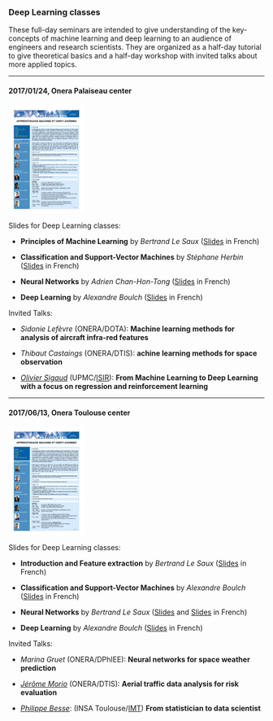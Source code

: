 ### Deep Learning classes

These full-day seminars are intended to give understanding of the key-concepts of machine learning and deep learning to an audience of engineers and research scientists. They are organized as a half-day tutorial to give theoretical basics and a half-day workshop with invited talks about more applied topics.

---------------------------------------

#### 2017/01/24, Onera Palaiseau center

 [<img src="education/DLDay_20170124_program.jpg" alt="Deep Learning Day 2017/01/24 program" width="150">](education/DLDay_20170124_program.pdf)

Slides for Deep Learning classes:

* **Principles of Machine Learning** by *Bertrand Le Saux* ([Slides](education/DL2017_01_BLS.pdf) in French)

* **Classification and Support-Vector Machines** by *Stéphane Herbin* ([Slides](education/DL2017_02_SH.pdf) in French)

* **Neural Networks** by *Adrien Chan-Hon-Tong* ([Slides](education/DL2017_03_ACHT.pdf) in French)

* **Deep Learning** by *Alexandre Boulch* ([Slides](education/DL2017_04_AB.pdf) in French)

Invited Talks:

* *Sidonie Lefèvre* (ONERA/DOTA): **Machine learning methods for analysis of aircraft infra-red features**

* *Thibaut Castaings* (ONERA/DTIS): **achine learning methods for space observation**

* [*Olivier Sigaud*](http://www.isir.upmc.fr/index.php?op=view_profil&id=28&old=N&lang=en) (UPMC/[ISIR](http://www.isir.upmc.fr/index.php?op=view_page&id=2&menuid=1&old=N&lang=en)): **From Machine Learning to Deep Learning with a focus on regression
and reinforcement learning**

---------------------------------------

#### 2017/06/13, Onera Toulouse center

 [<img src="education/DLDay_20170613_Toulouse_program.jpg" alt="Deep Learning Day 2017/06/13 program" width="150">](education/DLDay_20170613_Toulouse_program.pdf)

Slides for Deep Learning classes:

* **Introduction and Feature extraction** by *Bertrand Le Saux* ([Slides](education/DL2017_01_intro_data_extraction.pdf) in French)

* **Classification and Support-Vector Machines** by *Alexandre Boulch* ([Slides](education/DL2017_02_AB_classification_supervisee.pdf) in French)

* **Neural Networks** by *Bertrand Le Saux* ([Slides](education/DL2017_03_neural_nets.pdf) and [Slides](education/DL2017_04_BLS_images.pdf) in French)

* **Deep Learning** by *Alexandre Boulch* ([Slides](education/DL2017_05_AB_deep.pdf) in French)

Invited Talks:

* *Marina Gruet* (ONERA/DPhIEE): **Neural networks for space weather prediction**

* [*Jérôme Morio*](http://www.onera.fr/en/staff/jerome-morio) (ONERA/DTIS): **Aerial traffic data analysis for risk evaluation**

* [*Philippe Besse*](https://www.math.univ-toulouse.fr/~besse/): (INSA Toulouse/[IMT](https://www.math.univ-toulouse.fr/?lang=en)) **From statistician to data scientist**
